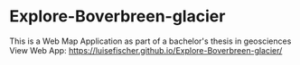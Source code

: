 # Explore-Boverbreen-glacier
This is a Web Map Application as part of a bachelor's thesis in geosciences
View Web App: https://luisefischer.github.io/Explore-Boverbreen-glacier/
